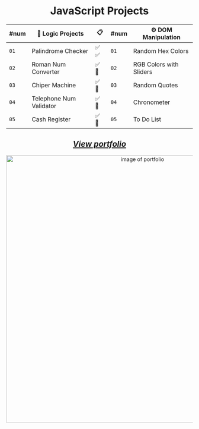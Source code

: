 <div align="center">

# JavaScript Projects

| #num | 🧩 Logic Projects |  📋  | #num | ⚙ DOM Manipulation |
| --- | --- | --- | --- | --- |
| `01` | Palindrome Checker | ✅ ✅ | `01` | Random Hex Colors |
| `02` | Roman Num Converter | ✅ 📌 | `02` | RGB Colors with Sliders |
| `03` | Chiper Machine | ✅ 📌 | `03` | Random Quotes |
| `04` | Telephone Num Validator | ✅ 📌 | `04` | Chronometer |
| `05` | Cash Register | ✅ 📌 | `05` | To Do List |

<p></p>

## [_View portfolio_](https://conancos.dev/next)

<img alt="image of portfolio" src="https://conancos.dev/next/assets/perfil-web-fcc-1042x512.jpg" width="720">

</div>